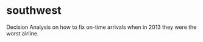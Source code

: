 # southwest
Decision Analysis on how to fix on-time arrivals when in 2013 they were the worst airline.
